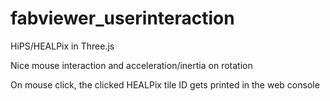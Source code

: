 # fabviewer_userinteraction


HiPS/HEALPix in Three.js

Nice mouse interaction and acceleration/inertia on rotation

On mouse click, the clicked HEALPix tile ID gets printed in the web console
